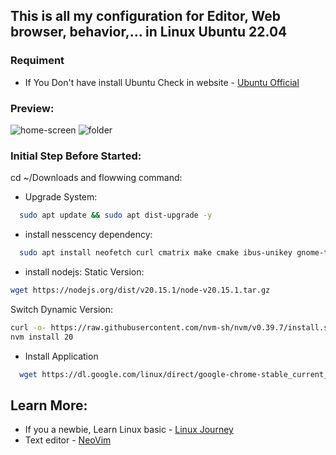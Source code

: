 ## This is all my configuration for Editor, Web browser, behavior,... in Linux Ubuntu 22.04

### Requiment
- If You Don't have install Ubuntu Check in website - [Ubuntu Official](https://ubuntu.com/download/desktop)

### Preview:
![home-screen](./preview/home-screen.png)
![folder](./preview/folder.png)

### Initial Step Before Started:
cd ~/Downloads and flowwing command:
- Upgrade System:
```bash
  sudo apt update && sudo apt dist-upgrade -y
```
- install nesscency dependency:
```bash
  sudo apt install neofetch curl cmatrix make cmake ibus-unikey gnome-tweaks gnome-shell-extension-manager
```
- install nodejs:
Static Version:
```bash
wget https://nodejs.org/dist/v20.15.1/node-v20.15.1.tar.gz
```
Switch Dynamic Version:
```bash
curl -o- https://raw.githubusercontent.com/nvm-sh/nvm/v0.39.7/install.sh | bash
nvm install 20
```
- Install Application

```bash
  wget https://dl.google.com/linux/direct/google-chrome-stable_current_amd64.deb https://code.visualstudio.com/sha/download?build=stable&os=linux-deb-x64 https://downloads.mongodb.com/compass/mongodb-compass_1.43.4_amd64.deb 
```

## Learn More:
- If you a newbie, Learn Linux basic - <a href="https://linuxjourney.com/">Linux Journey</a>
- Text editor - <a href="https://neovim.io/">NeoVim</a>
